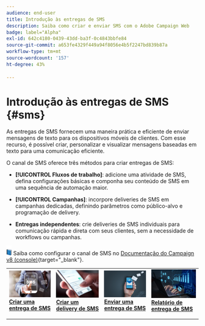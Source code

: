 ```yaml
---
audience: end-user
title: Introdução às entregas de SMS
description: Saiba como criar e enviar SMS com o Adobe Campaign Web
badge: label="Alpha"
exl-id: 642c4180-0439-43dd-ba3f-0c4843bbfe84
source-git-commit: a653fe4329f449a94f8056e4b5f2247bd839b87a
workflow-type: tm+mt
source-wordcount: '157'
ht-degree: 43%

---
```


# Introdução às entregas de SMS {#sms}

As entregas de SMS fornecem uma maneira prática e eficiente de enviar mensagens de texto para os dispositivos móveis de clientes. Com esse recurso, é possível criar, personalizar e visualizar mensagens baseadas em texto para uma comunicação eficiente.

O canal de SMS oferece três métodos para criar entregas de SMS:

* **[!UICONTROL Fluxos de trabalho]**: adicione uma atividade de SMS, defina configurações básicas e componha seu conteúdo de SMS em uma sequência de automação maior.

* **[!UICONTROL Campanhas]**: incorpore deliveries de SMS em campanhas dedicadas, definindo parâmetros como público-alvo e programação de delivery.

* **Entregas independentes**: crie deliveries de SMS individuais para comunicação rápida e direta com seus clientes, sem a necessidade de workflows ou campanhas.

![](../assets/do-not-localize/book.png) Saiba como configurar o canal de SMS no [Documentação do Campaign v8 (console)](https://experienceleague.adobe.com/docs/campaign/campaign-v8/campaigns/send/sms.html){target="_blank"}.

<table style="table-layout:fixed"><tr style="border: 0;">
<td>
<a href="create-sms.md">
<img alt="Lead" src="assets/do-not-localize/create_sms.png">
</a>
<div><a href="create-sms.md"><strong>Criar uma entrega de SMS</strong>
</div>
<p>
</td>
<td>
<a href="content-sms.md">
<img alt="Pouco frequente" src="assets/do-not-localize/design_sms.png">
</a>
<div>
<a href="content-sms.md"><strong>Criar um delivery de SMS<strong></strong></a>
</div>
<p></td>
<td>
<a href="send-sms.md">
<img alt="Validação" src="assets/do-not-localize/send_sms.png">
</a>
<div>
<a href="send-sms.md"><strong>Enviar uma entrega de SMS</strong></a>
</div>
<p>
</td>
<td>
<a href="send-sms.md">
<img alt="Validação" src="assets/do-not-localize/report_sms.jpeg">
</a>
<div>
<a href="send-sms.md"><strong>Relatório de entrega de SMS</strong></a>
</div>
<p>
</td>
</tr></table>
